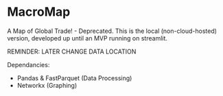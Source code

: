 # MacroMap
A Map of Global Trade! - Deprecated. This is the local (non-cloud-hosted) version, developed up until an MVP running on streamlit.

REMINDER: LATER CHANGE DATA LOCATION

Dependancies:
- Pandas & FastParquet (Data Processing)
- Networkx (Graphing)